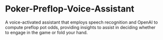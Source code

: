 # Poker-Preflop-Voice-Assistant
A voice-activated assistant that employs speech recognition and OpenAI to compute preflop pot odds, providing insights to assist in deciding whether to engage in the game or fold your hand.
